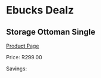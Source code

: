 
# Ebucks Dealz
## Storage Ottoman Single
[Product Page](https://www.ebucks.com/web/shop/productSelected.do?prodId=1129493554&catId=714962196)

Price: R299.00

Savings: 


	